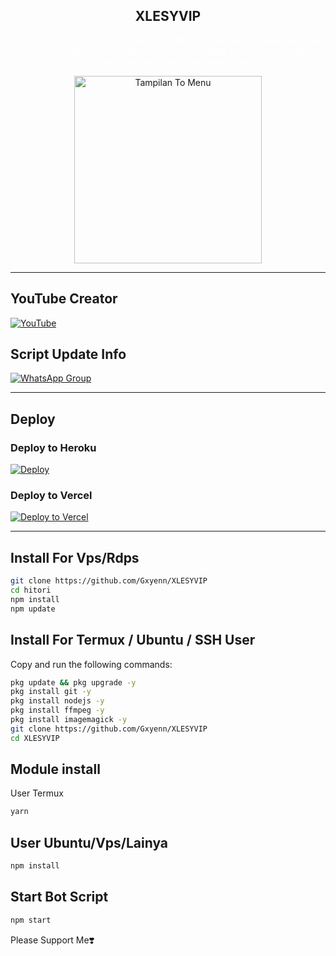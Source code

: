 
<div align="center">

## XLESYVIP

<p style="color: #ffffff;">
XLESYVIP is a WhatsApp bot SCRIPT with many fun and powerful features such as Bot Menu, Group Menu, Search, Download, Push, Quotes, Library, AI, Game, Anime, Music, and many more!
</p>

<img src="https://files.catbox.moe/m88z9o.png" alt="Tampilan To Menu" width="300"/>

</div>

---

## YouTube Creator

[![YouTube](https://img.shields.io/badge/YouTube-FF0000?style=for-the-badge&logo=youtube&logoColor=white)](https://youtube.com/@Gxyenn)

## Script Update Info

[![WhatsApp Group](https://img.shields.io/badge/WhatsApp%20Group-25D366?style=for-the-badge&logo=whatsapp&logoColor=white)](https://whatsapp.com/channel/0029Vap5nJh2UPBDIc9bja1s)

---

## Deploy

### Deploy to Heroku

[![Deploy](https://www.herokucdn.com/deploy/button.svg)](https://heroku.com/deploy?template=https://github.com/Gxyenn/XlesyVIP)

### Deploy to Vercel

[![Deploy to Vercel](https://vercel.com/button)](https://vercel.com/new/clone?repository-url=https://github.com/Gxyenn/XLESYVIP)

---

## Install For Vps/Rdps

```bash
git clone https://github.com/Gxyenn/XLESYVIP
cd hitori
npm install
npm update
```

## Install For Termux / Ubuntu / SSH User

Copy and run the following commands:

```bash
pkg update && pkg upgrade -y
pkg install git -y
pkg install nodejs -y
pkg install ffmpeg -y
pkg install imagemagick -y
git clone https://github.com/Gxyenn/XLESYVIP
cd XLESYVIP
```

## Module install

User  Termux
```bash
yarn
```

## User Ubuntu/Vps/Lainya

```bash
npm install
```

## Start Bot Script

```bash
npm start
```

Please Support Me❣️

